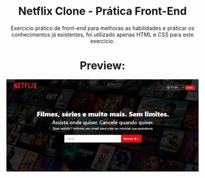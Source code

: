 <h1 align="center">Netflix Clone - Prática Front-End</h1>

<p align="center">Exercicio prático de front-end para melhoras as habilidades e práticar os conhecimentos já existentes, foi utilizado apenas HTML e CSS para este exercício.</p>

<h1 align="center">Preview:</h1>

<img src="https://raw.githubusercontent.com/igorregiss/Clone-Netflix/main/preview.jpg">
